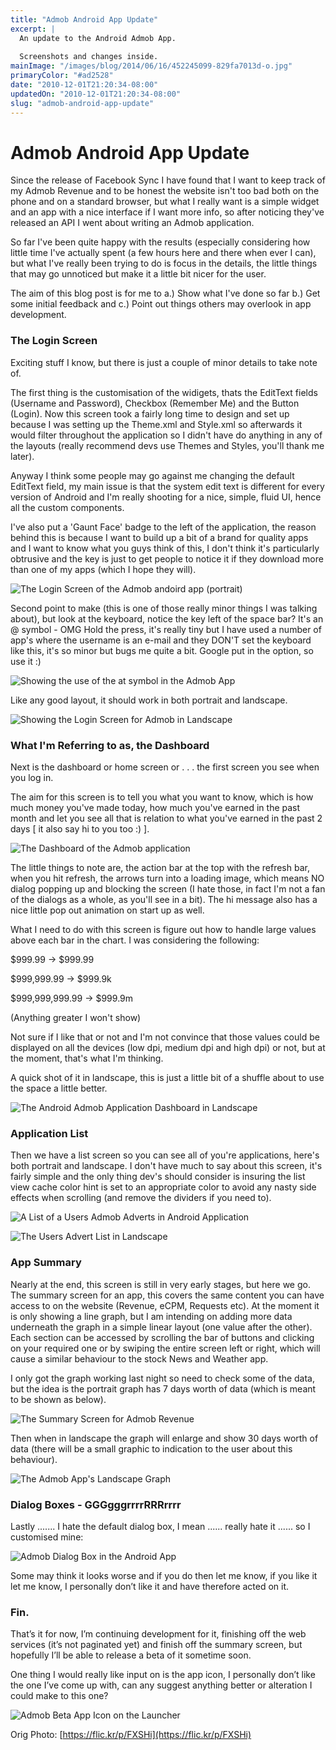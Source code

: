 ```yaml
---
title: "Admob Android App Update"
excerpt: |
  An update to the Android Admob App.
  
  Screenshots and changes inside.
mainImage: "/images/blog/2014/06/16/452245099-829fa7013d-o.jpg"
primaryColor: "#ad2528"
date: "2010-12-01T21:20:34-08:00"
updatedOn: "2010-12-01T21:20:34-08:00"
slug: "admob-android-app-update"
---
```


# Admob Android App Update 

Since the release of Facebook Sync I have found that I want to keep track of my Admob Revenue and to be honest the website isn't too bad both on the phone and on a standard browser, but what I really want is a simple widget and an app with a nice interface if I want more info, so after noticing they've released an API I went about writing an Admob application.

So far I've been quite happy with the results (especially considering how little time I've actually spent (a few hours here and there when ever I can), but what I've really been trying to do is focus in the details, the little things that may go unnoticed but make it a little bit nicer for the user.

The aim of this blog post is for me to a.) Show what I've done so far b.) Get some initial feedback and c.) Point out things others may overlook in app development. 

### The Login Screen

Exciting stuff I know, but there is just a couple of minor details to take note of.

The first thing is the customisation of the widigets, thats the EditText fields (Username and Password), Checkbox (Remember Me) and the Button (Login). Now this screen took a fairly long time to design and set up because I was setting up the Theme.xml and Style.xml so afterwards it would filter throughout the application so I didn't have do anything in any of the layouts (really recommend devs use Themes and Styles, you'll thank me later). 

Anyway I think some people may go against me changing the default EditText field, my main issue is that the system edit text is different for every version of Android and I'm really shooting for a nice, simple, fluid UI, hence all the custom components.

I've also put a 'Gaunt Face' badge to the left of the application, the reason behind this is because I want to build up a bit of a brand for quality apps and I want to know what you guys think of this, I don't think it's particularly obtrusive and the key is just to get people to notice it if they download more than one of my apps (which I hope they will). 

![The Login Screen of the Admob andoird app (portrait)](/images/blog/2010/11/Login-Screen-Portrait.png)

Second point to make (this is one of those really minor things I was talking about), but look at the keyboard, notice the key left of the space bar? It's an @ symbol - OMG Hold the press, it's really tiny but I have used a number of app's where the username is an e-mail and they DON'T set the keyboard like this, it's so minor but bugs me quite a bit. Google put in the option, so use it :) 

![Showing the use of the at symbol in the Admob App](/images/blog/2010/11/Login-Keyboard-at-Symbol.png)

Like any good layout, it should work in both portrait and landscape. 

![Showing the Login Screen for Admob in Landscape](/images/blog/2010/12/Login-Screen-Landscape-e1291235473541.png)

### What I'm Referring to as, the Dashboard

Next is the dashboard or home screen or . . . the first screen you see when you log in.

The aim for this screen is to tell you what you want to know, which is how much money you've made today, how much you've earned in the past month and let you see all that is relation to what you've earned in the past 2 days [ it also say hi to you too :) ]. 

![The Dashboard of the Admob application](/images/blog/2010/12/Dashboard-Portrait.png)

The little things to note are, the action bar at the top with the refresh bar, when you hit refresh, the arrows turn into a loading image, which means NO dialog popping up and blocking the screen (I hate those, in fact I'm not a fan of the dialogs as a whole, as you'll see in a bit). The hi message also has a nice little pop out animation on start up as well.

What I need to do with this screen is figure out how to handle large values above each bar in the chart. I was considering the following: 

$999.99 -> $999.99 

$999,999.99 -> $999.9k 

$999,999,999.99 -> $999.9m 

(Anything greater I won't show) 

Not sure if I like that or not and I'm not convince that those values could be displayed on all the devices (low dpi, medium dpi and high dpi) or not, but at the moment, that's what I'm thinking. 

A quick shot of it in landscape, this is just a little bit of a shuffle about to use the space a little better. 

![The Android Admob Application Dashboard in Landscape](/images/blog/2010/12/Dashboard-Landscape-e1291236292870.png)

### Application List

Then we have a list screen so you can see all of you're applications, here's both portrait and landscape. I don't have much to say about this screen, it's fairly simple and the only thing dev's should consider is insuring the list view cache color hint is set to an appropriate color to avoid any nasty side effects when scrolling (and remove the dividers if you need to). 

![A List of a Users Admob Adverts in Android Application](/images/blog/2010/12/Apps-List-Portrait.png)

![The Users Advert List in Landscape](/images/blog/2010/12/Apps-List-Landscape-e1291236636346.png)

### App Summary

Nearly at the end, this screen is still in very early stages, but here we go. The summary screen for an app, this covers the same content you can have access to on the website (Revenue, eCPM, Requests etc). At the moment it is only showing a line graph, but I am intending on adding more data underneath the graph in a simple linear layout (one value after the other). Each section can be accessed by scrolling the bar of buttons and clicking on your required one or by swiping the entire screen left or right, which will cause a similar behaviour to the stock News and Weather app. 

I only got the graph working last night so need to check some of the data, but the idea is the portrait graph has 7 days worth of data (which is meant to be shown as below). 

![The Summary Screen for Admob Revenue](/images/blog/2010/12/Summary-View-Landscape.png)

Then when in landscape the graph will enlarge and show 30 days worth of data (there will be a small graphic to indication to the user about this behaviour). 

![The Admob App's Landscape Graph](/images/blog/2010/12/Summary-View-Landscape1.png)

### Dialog Boxes - GGGgggrrrrRRRrrrr

Lastly ....... I hate the default dialog box, I mean ...... really hate it ...... so I customised mine: 

![Admob Dialog Box in the Android App](/images/blog/2010/12/Dialog-Box.png)

Some may think it looks worse and if you do then let me know, if you like it let me know, I personally don’t like it and have therefore acted on it.

### Fin.

That’s it for now, I’m continuing development for it, finishing off the web services (it’s not paginated yet) and finish off the summary screen, but hopefully I’ll be able to release a beta of it sometime soon.

One thing I would really like input on is the app icon, I personally don’t like the one I’ve come up with, can any suggest anything better or alteration I could make to this one?

![Admob Beta App Icon on the Launcher](/images/blog/2010/12/App-Icon.png)

Orig Photo: [https://flic.kr/p/FXSHi](https://flic.kr/p/FXSHi)